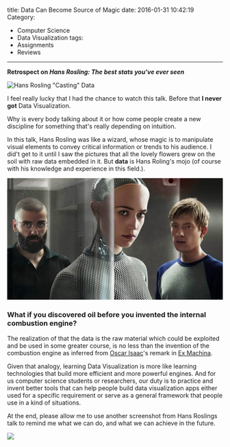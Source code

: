 title: Data Can Become Source of Magic
date: 2016-01-31 10:42:19
Category:
- Computer Science
- Data Visualization
tags:
- Assignments
- Reviews
---

**Retrospect on _Hans Rosling: The best stats you've ever seen_**

![Hans Rosling "Casting" Data](/images/hansrosling.png)

I feel really lucky that I had the chance to watch this talk. Before that **I never got** Data Visualization.

Why is every body talking about it or how come people create a new discipline for something that's really depending on intuition.

In this talk, Hans Rosling was like a wizard, whose magic is to manipulate visual elements to convey critical information or trends to his audience. I did't get to it until I saw the pictures that all the lovely flowers grew on the soil with raw data embedded in it. But **data** is Hans Roling's mojo (of course with his knowledge and experience in this field.).


![](/images/ExMachinaCast.jpg)


### What if you discovered oil before you invented the internal combustion engine?

The realization of that the data is the raw material which could be exploited and be used in some greater course, is no less than the invention of the combustion engine as inferred from [Oscar Isaac](http://www.imdb.com/name/nm1209966/)'s remark in [Ex Machina](http://www.imdb.com/title/tt0470752/).

Given that analogy, learning Data Visualization is more like learning technologies that build more efficient and more powerful engines. And for us computer science students or researchers, our duty is to practice and invent better tools that can help people build data visualization apps either used for a specific requirement or serve as a general framework that people use in a kind of situations.

At the end, please allow me to use another screenshot from Hans Roslings talk to remind me what we can do, and what we can achieve in the future.

![](/images/hansrosling2.png)
